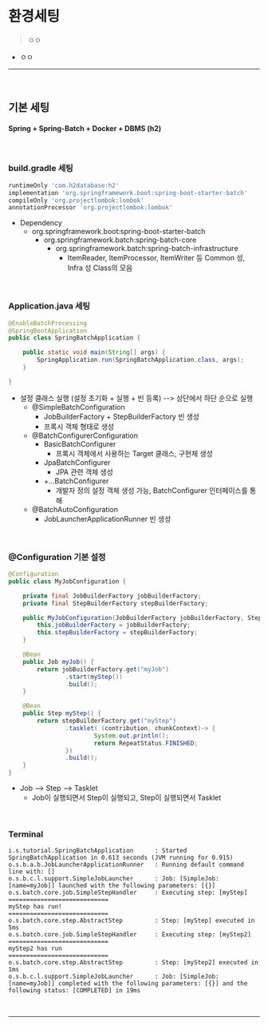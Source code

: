 # 환경세팅
> ㅇㅇ
* ㅇㅇ

<hr>
<br>

## 기본 세팅
#### Spring + Spring-Batch + Docker + DBMS (h2)

<br>

### build.gradle 세팅

```gradle
runtimeOnly 'com.h2database:h2'
implementation 'org.springframework.boot:spring-boot-starter-batch'
compileOnly 'org.projectlombok:lombok'
annotationProcessor 'org.projectlombok:lombok'
```

* Dependency
  * org.springframework.boot:spring-boot-starter-batch
    * org.springframework.batch:spring-batch-core
      * org.springframework.batch:spring-batch-infrastructure
        * ItemReader, ItemProcessor, ItemWriter 등 Common 성, Infra 성 Class의 모음
        
<br>

### Application.java 세팅
```java
@EnableBatchProcessing
@SpringBootApplication
public class SpringBatchApplication {

    public static void main(String[] args) {
        SpringApplication.run(SpringBatchApplication.class, args);
    }

}
```
* 설정 클래스 실행 (설정 초기화 + 실행 + 빈 등록) --> 상단에서 하단 순으로 실행
  * @SimpleBatchConfiguration
    * JobBuilderFactory + StepBuilderFactory 빈 생성
    * 프록시 객체 형태로 생성
  * @BatchConfigurerConfiguration
    * BasicBatchConfigurer
      * 프록시 객체에서 사용하는 Target 클래스, 구현체 생성
    * JpaBatchConfigurer
      * JPA 관련 객체 생성
    * +...BatchConfigurer
      * 개발자 정의 설정 객체 생성 가능, BatchConfigurer 인터페이스를 통해 
  * @BatchAutoConfiguration
      * JobLauncherApplicationRunner 빈 생성

<br>

### @Configuration 기본 설정
```java
@Configuration
public class MyJobConfiguration {

    private final JobBuilderFactory jobBuilderFactory;
    private final StepBuilderFactory stepBuilderFactory;

    public MyJobConfiguration(JobBuilderFactory jobBuilderFactory, StepBuilderFactory stepBuilderFactory) {
        this.jobBuilderFactory = jobBuilderFactory;
        this.stepBuilderFactory = stepBuilderFactory;
    }

    @Bean
    public Job myJob() {
        return jobBuilderFactory.get("myJob")
                .start(myStep())
                .build();
    }

    @Bean
    public Step myStep() {
        return stepBuilderFactory.get("myStep")
                .tasklet( (contribution, chunkContext)-> {
                        System.out.println();
                        return RepeatStatus.FINISHED;
                })
                .build();
    }
}
```
* Job --> Step --> Tasklet
  * Job이 실행되면서 Step이 실행되고, Step이 실행되면서 Tasklet

<br>

### Terminal
```terminal
i.s.tutorial.SpringBatchApplication      : Started SpringBatchApplication in 0.613 seconds (JVM running for 0.915)
o.s.b.a.b.JobLauncherApplicationRunner   : Running default command line with: []
o.s.b.c.l.support.SimpleJobLauncher      : Job: [SimpleJob: [name=myJob]] launched with the following parameters: [{}]
o.s.batch.core.job.SimpleStepHandler     : Executing step: [myStep]
============================
myStep has run!
============================
o.s.batch.core.step.AbstractStep         : Step: [myStep] executed in 5ms
o.s.batch.core.job.SimpleStepHandler     : Executing step: [myStep2]
============================
myStep2 has run
============================
o.s.batch.core.step.AbstractStep         : Step: [myStep2] executed in 1ms
o.s.b.c.l.support.SimpleJobLauncher      : Job: [SimpleJob: [name=myJob]] completed with the following parameters: [{}] and the following status: [COMPLETED] in 19ms
```

<br>
<hr>
<br>

